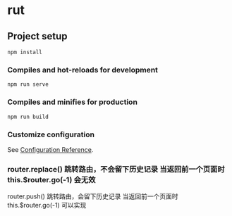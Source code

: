 # rut

## Project setup
```
npm install
```

### Compiles and hot-reloads for development
```
npm run serve
```

### Compiles and minifies for production
```
npm run build
```

### Customize configuration
See [Configuration Reference](https://cli.vuejs.org/config/).

### router.replace() 跳转路由，不会留下历史记录 当返回前一个页面时this.$router.go(-1) 会无效
router.push() 跳转路由，会留下历史记录 当返回前一个页面时this.$router.go(-1) 可以实现
